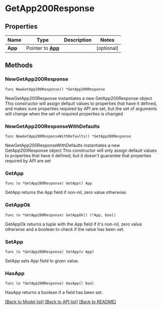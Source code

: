 # GetApp200Response

## Properties

Name | Type | Description | Notes
------------ | ------------- | ------------- | -------------
**App** | Pointer to [**App**](App.md) |  | [optional] 

## Methods

### NewGetApp200Response

`func NewGetApp200Response() *GetApp200Response`

NewGetApp200Response instantiates a new GetApp200Response object
This constructor will assign default values to properties that have it defined,
and makes sure properties required by API are set, but the set of arguments
will change when the set of required properties is changed

### NewGetApp200ResponseWithDefaults

`func NewGetApp200ResponseWithDefaults() *GetApp200Response`

NewGetApp200ResponseWithDefaults instantiates a new GetApp200Response object
This constructor will only assign default values to properties that have it defined,
but it doesn't guarantee that properties required by API are set

### GetApp

`func (o *GetApp200Response) GetApp() App`

GetApp returns the App field if non-nil, zero value otherwise.

### GetAppOk

`func (o *GetApp200Response) GetAppOk() (*App, bool)`

GetAppOk returns a tuple with the App field if it's non-nil, zero value otherwise
and a boolean to check if the value has been set.

### SetApp

`func (o *GetApp200Response) SetApp(v App)`

SetApp sets App field to given value.

### HasApp

`func (o *GetApp200Response) HasApp() bool`

HasApp returns a boolean if a field has been set.


[[Back to Model list]](../README.md#documentation-for-models) [[Back to API list]](../README.md#documentation-for-api-endpoints) [[Back to README]](../README.md)



